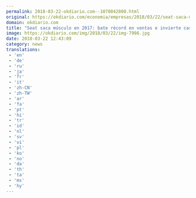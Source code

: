 ```yaml
---
permalink: 2018-03-22-okdiario.com--1078042800.html
original: https://okdiario.com/economia/empresas/2018/03/22/seat-saca-musculo-2017-bate-record-ventas-invierte-casi-1-000-millones-euros-2003064
domain: okdiario.com
title: "Seat saca músculo en 2017: bate récord en ventas e invierte casi 1.000 millones de euros"
image: https://okdiario.com/img/2018/03/22/img-7986.jpg
date: 2018-03-22 12:43:09
category: news
translations: 
 - 'en'
 - 'de'
 - 'ru'
 - 'ja'
 - 'fr'
 - 'it'
 - 'zh-CN'
 - 'zh-TW'
 - 'ar'
 - 'fa'
 - 'pt'
 - 'hi'
 - 'tr'
 - 'id'
 - 'nl'
 - 'sv'
 - 'vi'
 - 'pl'
 - 'ko'
 - 'no'
 - 'da'
 - 'th'
 - 'ta'
 - 'ms'
 - 'hy'
---
```


